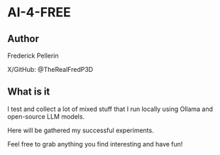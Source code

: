 # AI-4-FREE

## Author

Frederick Pellerin

X/GitHub: @TheRealFredP3D

## What is it

I test and collect a lot of mixed stuff that I run locally using Ollama and open-source LLM models.

Here will be gathered my successful experiments.

Feel free to grab anything you find interesting and have fun!
